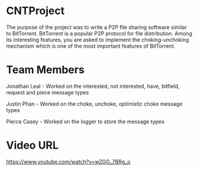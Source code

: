 # CNTProject

The purpose of the project was to write a P2P file sharing software similar to BitTorrent. 
BitTorrent is a popular P2P protocol for file distribution. Among its interesting features,
you are asked to implement the choking-unchoking mechanism which is one of the most
important features of BitTorrent.

# Team Members

Jonathan Leal - Worked on the interested, not interested, have, bitfield, request and piece message types   

Justin Phan - Worked on the choke, unchoke, optimistic choke message types

Pierce Casey - Worked on the logger to store the message types


# Video URL
https://www.youtube.com/watch?v=wZGG_7BRg_o
